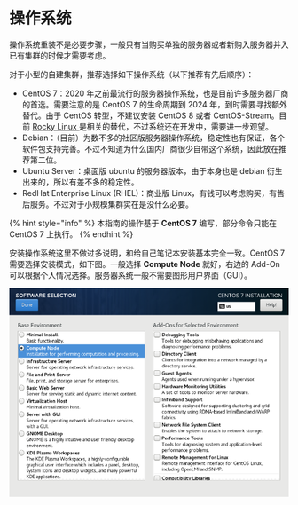 # 操作系统

操作系统重装不是必要步骤，一般只有当购买单独的服务器或者新购入服务器并入已有集群的时候才需要考虑。

对于小型的自建集群，推荐选择如下操作系统（以下推荐有先后顺序）：

* CentOS 7：2020 年之前最流行的服务器操作系统，也是目前许多服务器厂商的首选。需要注意的是 CentOS 7 的生命周期到 2024 年，到时需要寻找额外替代。由于 CentOS 转型，不建议安装 CentOS 8 或者 CentOS-Stream。目前 [Rocky Linux ](https://rockylinux.org/)是相关的替代，不过系统还在开发中，需要进一步观望。
* Debian：（目前）为数不多的社区版服务器操作系统，稳定性也有保证，各个软件包支持完善。不过不知道为什么国内厂商很少自带这个系统，因此放在推荐第二位。
* Ubuntu Server：桌面版 ubuntu 的服务器版本，由于本身也是 debian 衍生出来的，所以有差不多的稳定性。
* RedHat Enterprise Linux \(RHEL\)：商业版 Linux，有钱可以考虑购买，有售后服务。不过对于小规模集群实在是没什么必要。

{% hint style="info" %}
本指南的操作基于 **CentOS 7** 编写，部分命令只能在 CentOS 7 上执行。
{% endhint %}

安装操作系统这里不做过多说明，和给自己笔记本安装基本完全一致。CentOS 7 需要选择安装模式，如下图。一般选择 **Compute Node** 就好，右边的 Add-On 可以根据个人情况选择。服务器系统一般不需要图形用户界面（GUI）。

![](../.gitbook/assets/centos7-env.png)

